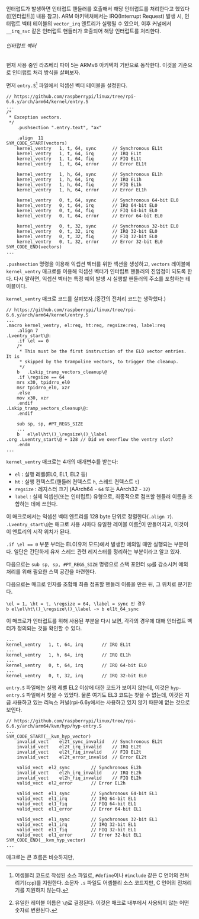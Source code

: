 인터럽트가 발생하면 인터럽트 핸들러를 호출해서 해당 인터럽트를 처리한다고 했었다([[인터럽트]] 내용 참고). ARM 아키텍처에서는 IRQ(Interrupt Request) 발생 시, 인터럽트 벡터 테이블의 `vector_irq` 엔트리가 실행될 수 있으며, 이후 커널에서 `__irq_svc` 같은 인터럽트 핸들러가 호출되어 해당 인터럽트를 처리한다.

###### 인터럽트 벡터
현재 사용 중인 라즈베리 파이 5는 ARMv8 아키텍처 기반으로 동작한다. 이것을 기준으로 인터럽트 처리 방식을 살펴보자.

먼저 `entry.S`[^1] 파일에서 익셉션 벡터 테이블을 설정한다. 
```assembly
// https://github.com/raspberrypi/linux/tree/rpi-6.6.y/arch/arm64/kernel/entry.S
...
/*
 * Exception vectors.
 */
	.pushsection ".entry.text", "ax"

	.align	11
SYM_CODE_START(vectors)
	kernel_ventry	1, t, 64, sync		// Synchronous EL1t
	kernel_ventry	1, t, 64, irq		// IRQ EL1t
	kernel_ventry	1, t, 64, fiq		// FIQ EL1t
	kernel_ventry	1, t, 64, error		// Error EL1t

	kernel_ventry	1, h, 64, sync		// Synchronous EL1h
	kernel_ventry	1, h, 64, irq		// IRQ EL1h
	kernel_ventry	1, h, 64, fiq		// FIQ EL1h
	kernel_ventry	1, h, 64, error		// Error EL1h

	kernel_ventry	0, t, 64, sync		// Synchronous 64-bit EL0
	kernel_ventry	0, t, 64, irq		// IRQ 64-bit EL0
	kernel_ventry	0, t, 64, fiq		// FIQ 64-bit EL0
	kernel_ventry	0, t, 64, error		// Error 64-bit EL0

	kernel_ventry	0, t, 32, sync		// Synchronous 32-bit EL0
	kernel_ventry	0, t, 32, irq		// IRQ 32-bit EL0
	kernel_ventry	0, t, 32, fiq		// FIQ 32-bit EL0
	kernel_ventry	0, t, 32, error		// Error 32-bit EL0
SYM_CODE_END(vectors)
...
```
`.pushsection` 명령을 이용해 익셉션 벡터를 위한 섹션을 생성하고, `vectors` 레이블에 `kernel_ventry` 매크로를 이용해 익셉션 벡터가 인터럽트 핸들러의 진입점이 되도록 한다. 다시 말하면, 익셉션 벡터는 특정 예외 발생 시 실행할 핸들러의 주소를 포함하는 테이블이다.

`kernel_ventry` 매크로 코드를 살펴보자.(중간의 전처리 코드는 생략했다.)
```assembly
// https://github.com/raspberrypi/linux/tree/rpi-6.6.y/arch/arm64/kernel/entry.S
...
.macro kernel_ventry, el:req, ht:req, regsize:req, label:req
	.align 7
.Lventry_start\@:
	.if	\el == 0
	/*
	 * This must be the first instruction of the EL0 vector entries. It is
	 * skipped by the trampoline vectors, to trigger the cleanup.
	 */
	b	.Lskip_tramp_vectors_cleanup\@
	.if	\regsize == 64
	mrs	x30, tpidrro_el0
	msr	tpidrro_el0, xzr
	.else
	mov	x30, xzr
	.endif
.Lskip_tramp_vectors_cleanup\@:
	.endif

	sub	sp, sp, #PT_REGS_SIZE
	...
	b	el\el\ht\()_\regsize\()_\label
.org .Lventry_start\@ + 128	// Did we overflow the ventry slot?
	.endm
...
```
`kernel_ventry` 매크로는 4개의 매개변수를 받는다:
- `el` : 실행 레벨(EL0, EL1, EL2 등)
- `ht` : 실행 컨텍스트(핸들러 컨텍스트 `h`, 스레드 컨텍스트 `t`)
- `regsize` : 레지스터 크기 (AArch64 - `64` 또는 AArch32 - `32`)
- `label` : 실제 익셉션(또는 인터럽트) 유형으로, 최종적으로 점프할 핸들러 이름을 조합하는 데에 쓰인다.

이 매크로에서는 익셉션 벡터 엔트리를 128 byte 단위로 정렬한다(`.align 7`). `.Lventry_start\@`는 매크로 사용 시마다 유일한 레이블 이름[^2]이 만들어지고, 이것이 이 엔트리의 시작 위치가 된다.

`.if \el == 0` 부분 부터는 EL0(유저 모드)에서 발생한 예외일 때만 실행되는 부분이다. 일단은 간단하게 유저 스레드 관련 레지스터를 정리하는 부분이라고 알고 있자.

다음으로는 `sub sp, sp, #PT_REGS_SIZE` 명령으로 스택 포인터 `sp`를 감소시켜 예외 처리를 위해 필요한 스택 공간을 마련한다.

다음으로는 매크로 인자를 조합해 최종 점프할 핸들러 이름을 만든 뒤, 그 위치로 분기한다.
```
\el = 1, \ht = t, \regsize = 64, \label = sync 인 경우
b el\el\ht\()_\regsize\()_\label -> b el1t_64_sync
```

이 매크로가 인터럽트를 위해 사용된 부분을 다시 보면, 각각의 경우에 대해 인터럽트 벡터가 정의되는 것을 확인할 수 있다. 
```assembly
...
kernel_ventry	1, t, 64, irq		// IRQ EL1t
...
kernel_ventry	1, h, 64, irq		// IRQ EL1h
...
kernel_ventry	0, t, 64, irq		// IRQ 64-bit EL0
...
kernel_ventry	0, t, 32, irq		// IRQ 32-bit EL0
```

`entry.S` 파일에는 실행 레벨 EL2 이상에 대한 코드가 보이지 않는데, 이것은 `hyp-entry.S` 파일에서 찾을 수 있었다. 물론 여기도 EL3 코드는 찾을 수 없는데, 이것은 지금 사용하고 있는 리눅스 커널(rpi-6.6y에서는 사용하고 있지 않기 때문에 없는 것으로 보인다.
```
// https://github.com/raspberrypi/linux/tree/rpi-6.6.y/arch/arm64/kvm/hyp/hyp-entry.S
...
SYM_CODE_START(__kvm_hyp_vector)
	invalid_vect	el2t_sync_invalid	// Synchronous EL2t
	invalid_vect	el2t_irq_invalid	// IRQ EL2t
	invalid_vect	el2t_fiq_invalid	// FIQ EL2t
	invalid_vect	el2t_error_invalid	// Error EL2t

	valid_vect	el2_sync		// Synchronous EL2h
	invalid_vect	el2h_irq_invalid	// IRQ EL2h
	invalid_vect	el2h_fiq_invalid	// FIQ EL2h
	valid_vect	el2_error		// Error EL2h

	valid_vect	el1_sync		// Synchronous 64-bit EL1
	valid_vect	el1_irq			// IRQ 64-bit EL1
	valid_vect	el1_fiq			// FIQ 64-bit EL1
	valid_vect	el1_error		// Error 64-bit EL1

	valid_vect	el1_sync		// Synchronous 32-bit EL1
	valid_vect	el1_irq			// IRQ 32-bit EL1
	valid_vect	el1_fiq			// FIQ 32-bit EL1
	valid_vect	el1_error		// Error 32-bit EL1
SYM_CODE_END(__kvm_hyp_vector)
...
```
매크로는 큰 흐름은 비슷하지만, 


[^1]: 어셈블리 코드로 작성된 소스 파일로, `#define`이나 `#include` 같은 C 언어의 전처리기(`cpp`)를 지원한다. 소문자 `.s` 파일도 어셈블리 소스 코드지만, C 언어의 전처리기를 지원하지 않는다.
[^2]: 유일한 레이블 이름은 `\@`로 결정된다. 이것은 매크로 내부에서 사용되지 않는 어떤 숫자로 변환된다.
